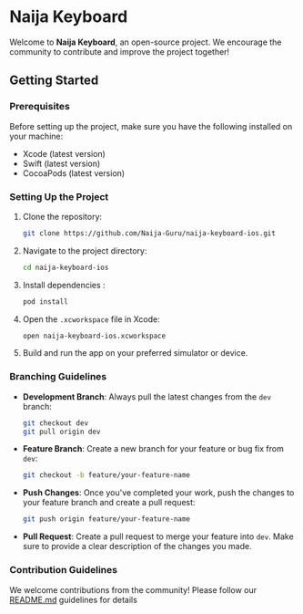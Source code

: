 # Naija Keyboard

Welcome to **Naija Keyboard**, an open-source project. We encourage the community to contribute and improve the project together!

## Getting Started

### Prerequisites

Before setting up the project, make sure you have the following installed on your machine:

- Xcode (latest version)
- Swift (latest version)
- CocoaPods (latest version)

### Setting Up the Project

1. Clone the repository:

   ```bash
   git clone https://github.com/Naija-Guru/naija-keyboard-ios.git
   ```

2. Navigate to the project directory:

   ```bash
   cd naija-keyboard-ios
   ```

3. Install dependencies :

   ```bash
   pod install
   ```

4. Open the `.xcworkspace` file in Xcode:

   ```bash
   open naija-keyboard-ios.xcworkspace
   ```

5. Build and run the app on your preferred simulator or device.

### Branching Guidelines

- **Development Branch**: Always pull the latest changes from the `dev` branch:

   ```bash
   git checkout dev
   git pull origin dev
   ```

- **Feature Branch**: Create a new branch for your feature or bug fix from `dev`:

   ```bash
   git checkout -b feature/your-feature-name
   ```

- **Push Changes**: Once you've completed your work, push the changes to your feature branch and create a pull request:

   ```bash
   git push origin feature/your-feature-name
   ```

- **Pull Request**: Create a pull request to merge your feature into `dev`. Make sure to provide a clear description of the changes you made.

### Contribution Guidelines

We welcome contributions from the community! Please follow our [README.md](README.md) guidelines for details

